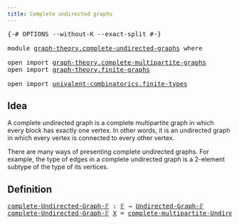 ```yaml
---
title: Complete undirected graphs
---
```


<pre class="Agda"><a id="52" class="Symbol">{-#</a> <a id="56" class="Keyword">OPTIONS</a> <a id="64" class="Pragma">--without-K</a> <a id="76" class="Pragma">--exact-split</a> <a id="90" class="Symbol">#-}</a>

<a id="95" class="Keyword">module</a> <a id="102" href="graph-theory.complete-undirected-graphs.html" class="Module">graph-theory.complete-undirected-graphs</a> <a id="142" class="Keyword">where</a>

<a id="149" class="Keyword">open</a> <a id="154" class="Keyword">import</a> <a id="161" href="graph-theory.complete-multipartite-graphs.html" class="Module">graph-theory.complete-multipartite-graphs</a>
<a id="203" class="Keyword">open</a> <a id="208" class="Keyword">import</a> <a id="215" href="graph-theory.finite-graphs.html" class="Module">graph-theory.finite-graphs</a>

<a id="243" class="Keyword">open</a> <a id="248" class="Keyword">import</a> <a id="255" href="univalent-combinatorics.finite-types.html" class="Module">univalent-combinatorics.finite-types</a>
</pre>
## Idea

A complete undirected graph is a complete multipartite graph in which every block has exactly one vertex. In other words, it is an undirected graph in which every vertex is connected to every other vertex.

There are many ways of presenting complete undirected graphs. For example, the type of edges in a complete undirected graph is a 2-element subtype of the type of its vertices.

## Definition

<pre class="Agda"><a id="complete-Undirected-Graph-𝔽"></a><a id="713" href="graph-theory.complete-undirected-graphs.html#713" class="Function">complete-Undirected-Graph-𝔽</a> <a id="741" class="Symbol">:</a> <a id="743" href="univalent-combinatorics.finite-types.html#4885" class="Function">𝔽</a> <a id="745" class="Symbol">→</a> <a id="747" href="graph-theory.finite-graphs.html#1298" class="Function">Undirected-Graph-𝔽</a>
<a id="766" href="graph-theory.complete-undirected-graphs.html#713" class="Function">complete-Undirected-Graph-𝔽</a> <a id="794" href="graph-theory.complete-undirected-graphs.html#794" class="Bound">X</a> <a id="796" class="Symbol">=</a> <a id="798" href="graph-theory.complete-multipartite-graphs.html#826" class="Function">complete-multipartite-Undirected-Graph-𝔽</a> <a id="839" href="graph-theory.complete-undirected-graphs.html#794" class="Bound">X</a> <a id="841" class="Symbol">(λ</a> <a id="844" href="graph-theory.complete-undirected-graphs.html#844" class="Bound">x</a> <a id="846" class="Symbol">→</a> <a id="848" href="univalent-combinatorics.finite-types.html#8924" class="Function">unit-𝔽</a><a id="854" class="Symbol">)</a>
</pre>